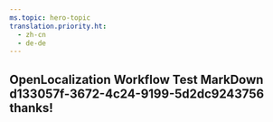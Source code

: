 ```yaml
---
ms.topic: hero-topic
translation.priority.ht: 
  - zh-cn
  - de-de
---
```

## OpenLocalization Workflow Test MarkDown d133057f-3672-4c24-9199-5d2dc9243756 thanks!
